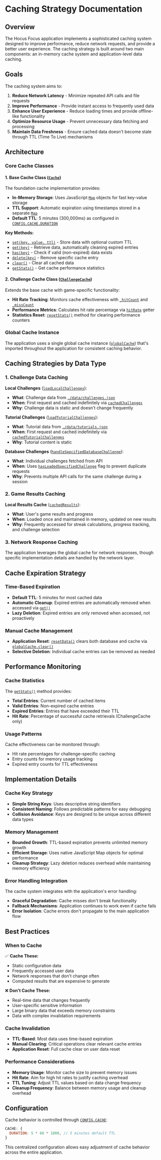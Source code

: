 # Caching Strategy Documentation

## Overview

The Hocus Focus application implements a sophisticated caching system designed to improve performance, reduce network requests, and provide a better user experience. The caching strategy is built around two main components: an in-memory cache system and application-level data caching.

## Goals

The caching system aims to:

1. **Reduce Network Latency** - Minimize repeated API calls and file requests
2. **Improve Performance** - Provide instant access to frequently used data
3. **Enhance User Experience** - Reduce loading times and provide offline-like functionality
4. **Optimize Resource Usage** - Prevent unnecessary data fetching and processing
5. **Maintain Data Freshness** - Ensure cached data doesn't become stale through TTL (Time To Live) mechanisms

## Architecture

### Core Cache Classes

#### 1. Base Cache Class ([`Cache`](scripts/cache.js:10))

The foundation cache implementation provides:

- **In-Memory Storage**: Uses JavaScript [`Map`](scripts/cache.js:12) objects for fast key-value storage
- **TTL Support**: Automatic expiration using timestamps stored in a separate [`Map`](scripts/cache.js:13)
- **Default TTL**: 5 minutes (300,000ms) as configured in [`CONFIG.CACHE.DURATION`](scripts/config.js:38)

**Key Methods:**
- [`set(key, value, ttl)`](scripts/cache.js:22) - Store data with optional custom TTL
- [`get(key)`](scripts/cache.js:32) - Retrieve data, automatically cleaning expired entries
- [`has(key)`](scripts/cache.js:49) - Check if valid (non-expired) data exists
- [`delete(key)`](scripts/cache.js:57) - Remove specific cache entry
- [`clear()`](scripts/cache.js:65) - Clear all cached data
- [`getStats()`](scripts/cache.js:74) - Get cache performance statistics

#### 2. Challenge Cache Class ([`ChallengeCache`](scripts/cache.js:99))

Extends the base cache with game-specific functionality:

- **Hit Rate Tracking**: Monitors cache effectiveness with [`_hitCount`](scripts/cache.js:102) and [`_missCount`](scripts/cache.js:103)
- **Performance Metrics**: Calculates hit rate percentage via [`hitRate`](scripts/cache.js:110) getter
- **Statistics Reset**: [`resetStats()`](scripts/cache.js:118) method for clearing performance counters

### Global Cache Instance

The application uses a single global cache instance ([`globalCache`](scripts/cache.js:125)) that's imported throughout the application for consistent caching behavior.

## Caching Strategies by Data Type

### 1. Challenge Data Caching

**Local Challenges** ([`loadLocalChallenges`](scripts/data.js:86)):
- **What**: Challenge data from [`./data/challenges.json`](scripts/config.js:64)
- **When**: First request and cached indefinitely via [`cachedChallenges`](scripts/data.js:44)
- **Why**: Challenge data is static and doesn't change frequently

**Tutorial Challenges** ([`loadTutorialChallenges`](scripts/data.js:104)):
- **What**: Tutorial data from [`./data/tutorials.json`](scripts/config.js:65)
- **When**: First request and cached indefinitely via [`cachedTutorialChallenges`](scripts/data.js:45)
- **Why**: Tutorial content is static

**Database Challenges** ([`handleSpecifiedDatabaseChallenge`](scripts/data.js:157)):
- **What**: Individual challenges fetched from API
- **When**: Uses [`hasLoadedSpecifiedChallenge`](scripts/data.js:156) flag to prevent duplicate requests
- **Why**: Prevents multiple API calls for the same challenge during a session

### 2. Game Results Caching

**Local Results Cache** ([`cachedResults`](scripts/data.js:43)):
- **What**: User's game results and progress
- **When**: Loaded once and maintained in memory, updated on new results
- **Why**: Frequently accessed for streak calculations, progress tracking, and challenge selection

### 3. Network Response Caching

The application leverages the global cache for network responses, though specific implementation details are handled by the network layer.

## Cache Expiration Strategy

### Time-Based Expiration

- **Default TTL**: 5 minutes for most cached data
- **Automatic Cleanup**: Expired entries are automatically removed when accessed via [`get()`](scripts/cache.js:32)
- **Lazy Deletion**: Expired entries are only removed when accessed, not proactively

### Manual Cache Management

- **Application Reset**: [`resetData()`](scripts/data.js:476) clears both database and cache via [`globalCache.clear()`](scripts/data.js:482)
- **Selective Deletion**: Individual cache entries can be removed as needed

## Performance Monitoring

### Cache Statistics

The [`getStats()`](scripts/cache.js:74) method provides:
- **Total Entries**: Current number of cached items
- **Valid Entries**: Non-expired cache entries
- **Expired Entries**: Entries that have exceeded their TTL
- **Hit Rate**: Percentage of successful cache retrievals (ChallengeCache only)

### Usage Patterns

Cache effectiveness can be monitored through:
- Hit rate percentages for challenge-specific caching
- Entry counts for memory usage tracking
- Expired entry counts for TTL effectiveness

## Implementation Details

### Cache Key Strategy

- **Simple String Keys**: Uses descriptive string identifiers
- **Consistent Naming**: Follows predictable patterns for easy debugging
- **Collision Avoidance**: Keys are designed to be unique across different data types

### Memory Management

- **Bounded Growth**: TTL-based expiration prevents unlimited memory growth
- **Efficient Storage**: Uses native JavaScript Map objects for optimal performance
- **Cleanup Strategy**: Lazy deletion reduces overhead while maintaining memory efficiency

### Error Handling Integration

The cache system integrates with the application's error handling:
- **Graceful Degradation**: Cache misses don't break functionality
- **Fallback Mechanisms**: Application continues to work even if cache fails
- **Error Isolation**: Cache errors don't propagate to the main application flow

## Best Practices

### When to Cache

✅ **Cache These:**
- Static configuration data
- Frequently accessed user data
- Network responses that don't change often
- Computed results that are expensive to generate

❌ **Don't Cache These:**
- Real-time data that changes frequently
- User-specific sensitive information
- Large binary data that exceeds memory constraints
- Data with complex invalidation requirements

### Cache Invalidation

- **TTL-Based**: Most data uses time-based expiration
- **Manual Clearing**: Critical operations clear relevant cache entries
- **Application Reset**: Full cache clear on user data reset

### Performance Considerations

- **Memory Usage**: Monitor cache size to prevent memory issues
- **Hit Rate**: Aim for high hit rates to justify caching overhead
- **TTL Tuning**: Adjust TTL values based on data change frequency
- **Cleanup Frequency**: Balance between memory usage and cleanup overhead

## Configuration

Cache behavior is controlled through [`CONFIG.CACHE`](scripts/config.js:37):

```javascript
CACHE: {
  DURATION: 5 * 60 * 1000, // 5 minutes default TTL
}
```

This centralized configuration allows easy adjustment of cache behavior across the entire application.